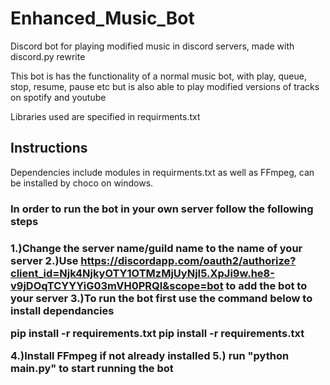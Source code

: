 
# Enhanced_Music_Bot
Discord bot for playing modified music in discord servers, made with discord.py rewrite

This bot is has the functionality of a normal music bot, with play, queue, stop, resume, pause etc but is also able to play modified versions of tracks on spotify and youtube 

Libraries used are specified in requirments.txt

## Instructions

Dependencies include modules in requirments.txt as well as FFmpeg, can be installed by choco on windows.

<h3>In order to run the bot in your own server follow the following steps<h3>

1.)Change the server name/guild name to the name of your server
2.)Use https://discordapp.com/oauth2/authorize?client_id=Njk4NjkyOTY1OTMzMjUyNjI5.XpJi9w.he8-v9jDOqTCYYYiG03mVH0PRQI&scope=bot to add the bot to your server
3.)To run the bot first use the command below to install dependancies
<p> pip install -r requirements.txt pip install -r requirements.txt<p>
4.)Install FFmpeg if not already installed
5.) run "python main.py" to start running the bot



